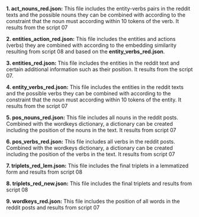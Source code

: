 **1. act_nouns_red.json:** This file includes the entity-verbs pairs in the reddit texts and the possible nouns they can be combined with according to the constraint that the noun must according within 10 tokens of the verb. It results from the script 07

**2. entities_action_red.json:** This file includes the entities and actions (verbs) they are combined with according to the embedding similarity resulting from script 08 and based on the **entity_verbs_red.json**.

**3. entities_red.json:** This file includes the entities in the reddit text and certain additional information such as their position. It results from the script 07.

**4. entity_verbs_red.json:** This file includes the entities in the reddit texts and the possible verbs they can be combined with according to the constraint that the noun must according within 10 tokens of the entity. It results from the script 07

**5. pos_nouns_red.json:** This file includes all nouns in the reddit posts. Combined with the wordkeys dictionary, a dictionary can be created including the position of the nouns in the text. It results from script 07

**6. pos_verbs_red.json:** This file includes all verbs in the reddit posts. Combined with the wordkeys dictionary, a dictionary can be created including the position of the verbs in the text. It results from script 07

**7. triplets_red_lem.json:** This file includes the final triplets in a lemmatized form and results from script 08

**8. triplets_red_new.json:** This file includes the final triplets and results from script 08

**9. wordkeys_red.json:** This file includes the position of all words in the reddit posts and results from script 07
